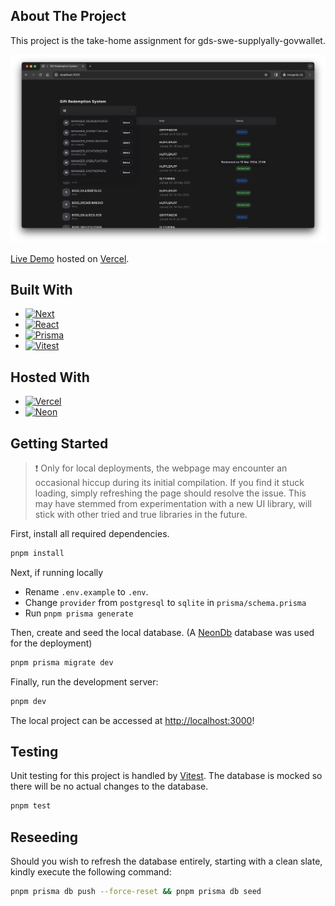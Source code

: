 
## About The Project
This project is the take-home assignment for gds-swe-supplyally-govwallet.

![Screenshot](https://github.com/st-muel/gds-intern-assignment/blob/main/public/screenshot.png)

[Live Demo](https://gds-intern-assignment.vercel.app/) hosted on [Vercel][Vercel-url].

## Built With

* [![Next][Next.js]][Next-url]
* [![React][React.js]][React-url]
* [![Prisma][Prisma]][Prisma-url]
* [![Vitest][Vitest]][Vitest-url]

## Hosted With

* [![Vercel][Vercel]][Vercel-url]
* [![Neon][Neon]][Neon-url]

## Getting Started
> ❗ Only for local deployments, the webpage may encounter an occasional hiccup during its initial compilation. If you find it stuck loading, simply refreshing the page should resolve the issue. This may have stemmed from experimentation with a new UI library, will stick with other tried and true libraries in the future.

First, install all required dependencies.
```bash
pnpm install
```

Next, if running locally 
- Rename `.env.example` to `.env`.
- Change `provider` from `postgresql` to `sqlite` in `prisma/schema.prisma`
- Run `pnpm prisma generate`

Then, create and seed the local database. (A [NeonDb][Neon-url] database was used for the deployment)
```bash
pnpm prisma migrate dev
```

Finally, run the development server:

```bash
pnpm dev
```

The local project can be accessed at [http://localhost:3000](http://localhost:3000)!

## Testing

Unit testing for this project is handled by [Vitest][Vitest-url]. The database is mocked so there will be no actual changes to the database.

```bash
pnpm test
```

## Reseeding

Should you wish to refresh the database entirely, starting with a clean slate, kindly execute the following command:

```bash
pnpm prisma db push --force-reset && pnpm prisma db seed
```

[Next.js]: https://img.shields.io/badge/next.js-000000?style=for-the-badge&logo=nextdotjs&logoColor=white
[Next-url]: https://nextjs.org/
[React.js]: https://img.shields.io/badge/React-20232A?style=for-the-badge&logo=react&logoColor=61DAFB
[React-url]: https://reactjs.org/
[Prisma]: https://img.shields.io/badge/Prisma-3982CE?style=for-the-badge&logo=Prisma&logoColor=white
[Prisma-url]: https://www.prisma.io/
[Vitest]: https://img.shields.io/badge/-Vitest-%252529?style=for-the-badge&logo=vitest&logoColor=white
[Vitest-url]: https://vitest.dev/
[Vercel]: https://img.shields.io/badge/Vercel-black?style=flat&logo=Vercel&logoColor=white
[Vercel-url]: https://vercel.com/
[Neon]: https://neon.tech/_next/static/svgs/e9de8fc7653111a1423e0d227c0c5e9f.svg
[Neon-url]: https://neon.tech/
